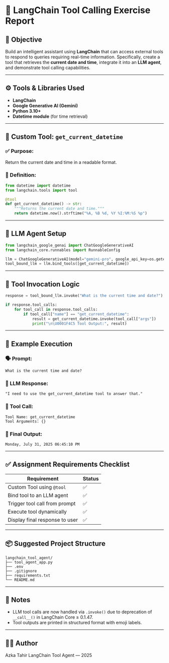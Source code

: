 # 🧠 LangChain Tool Calling Exercise Report

## 📌 Objective

Build an intelligent assistant using **LangChain** that can access external tools to respond to queries requiring real-time information. Specifically, create a tool that retrieves the **current date and time**, integrate it into an **LLM agent**, and demonstrate tool calling capabilities.

---

## ⚙️ Tools & Libraries Used

* **LangChain**
* **Google Generative AI (Gemini)**
* **Python 3.10+**
* **Datetime module** (for time retrieval)

---

## 🧰 Custom Tool: `get_current_datetime`

### ✅ Purpose:

Return the current date and time in a readable format.

### 🧾 Definition:

```python
from datetime import datetime
from langchain.tools import tool

@tool
def get_current_datetime() -> str:
    """Returns the current date and time."""
    return datetime.now().strftime("%A, %B %d, %Y %I:%M:%S %p")
```

---

## 🧠 LLM Agent Setup

```python
from langchain_google_genai import ChatGoogleGenerativeAI
from langchain_core.runnables import RunnableConfig

llm = ChatGoogleGenerativeAI(model="gemini-pro", google_api_key=os.getenv("GOOGLE_API_KEY"))
tool_bound_llm = llm.bind_tools([get_current_datetime])
```

---

## 🤖 Tool Invocation Logic

```python
response = tool_bound_llm.invoke("What is the current time and date?")

if response.tool_calls:
    for tool_call in response.tool_calls:
        if tool_call["name"] == "get_current_datetime":
            result = get_current_datetime.invoke(tool_call["args"])
            print("\n\U0001F4C5 Tool Output:", result)
```

---

## 🧪 Example Execution

### 🗣 Prompt:

```
What is the current time and date?
```

### 🧠 LLM Response:

```
"I need to use the get_current_datetime tool to answer that."
```

### 🔧 Tool Call:

```
Tool Name: get_current_datetime
Tool Arguments: {}
```

### 📅 Final Output:

```
Monday, July 31, 2025 06:45:10 PM
```

---

## ✅ Assignment Requirements Checklist

| Requirement                    | Status |
| ------------------------------ | ------ |
| Custom Tool using `@tool`      | ✅      |
| Bind tool to an LLM agent      | ✅      |
| Trigger tool call from prompt  | ✅      |
| Execute tool dynamically       | ✅      |
| Display final response to user | ✅      |

---

## 📦 Suggested Project Structure

```
langchain_tool_agent/
├── tool_agent_app.py
├── .env
├── .gitignore
├── requirements.txt
└── README.md
```

---

## 🧾 Notes

* LLM tool calls are now handled via `.invoke()` due to deprecation of `__call__()` in LangChain Core ≥ 0.1.47.
* Tool outputs are printed in structured format with emoji labels.

---

## 🧑‍💻 Author

Azka Tahir
LangChain Tool Agent — 2025
